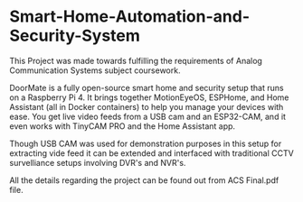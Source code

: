 # Smart-Home-Automation-and-Security-System
This Project was made towards fulfilling the requirements of Analog Communication Systems subject coursework.

DoorMate is a fully open-source smart home and security setup that runs on a Raspberry Pi 4. It brings together MotionEyeOS, ESPHome, and Home Assistant (all in Docker containers) to help you manage your devices with ease. You get live video feeds from a USB cam and an ESP32-CAM, and it even works with TinyCAM PRO and the Home Assistant app.

Though USB CAM was used for demonstration purposes in this setup for extracting vide feed it can be extended and interfaced with traditional CCTV survelliance setups involving DVR's and NVR's. 

All the details regarding the project can be found out from ACS Final.pdf file.
